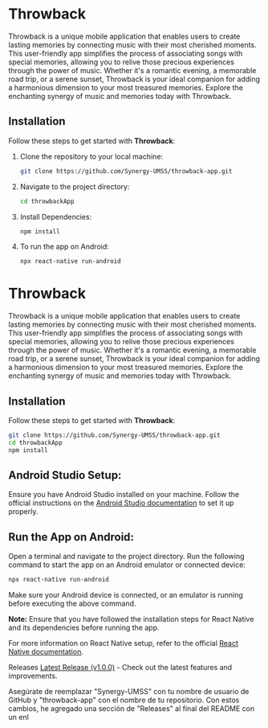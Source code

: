 
# Throwback

Throwback is a unique mobile application that enables users to create lasting memories by connecting music with their most cherished moments. This user-friendly app simplifies the process of associating songs with special memories, allowing you to relive those precious experiences through the power of music. Whether it's a romantic evening, a memorable road trip, or a serene sunset, Throwback is your ideal companion for adding a harmonious dimension to your most treasured memories. Explore the enchanting synergy of music and memories today with Throwback.

## Installation

Follow these steps to get started with **Throwback**:

1. Clone the repository to your local machine:

   ```bash
   git clone https://github.com/Synergy-UMSS/throwback-app.git

2. Navigate to the project directory:
    ```bash
    cd throwbackApp
3. Install Dependencies:
    ```bash
    npm install
4. To run the app on Android:
    ```bash
    npx react-native run-android

# Throwback

Throwback is a unique mobile application that enables users to create lasting memories by connecting music with their most cherished moments. This user-friendly app simplifies the process of associating songs with special memories, allowing you to relive those precious experiences through the power of music. Whether it's a romantic evening, a memorable road trip, or a serene sunset, Throwback is your ideal companion for adding a harmonious dimension to your most treasured memories. Explore the enchanting synergy of music and memories today with Throwback.

## Installation

Follow these steps to get started with **Throwback**:

```bash
git clone https://github.com/Synergy-UMSS/throwback-app.git
cd throwbackApp
npm install
```
## Android Studio Setup:

Ensure you have Android Studio installed on your machine.
Follow the official instructions on the [Android Studio documentation](https://developer.android.com/studio/install?hl=es-419) to set it up properly.

## Run the App on Android:

Open a terminal and navigate to the project directory.
Run the following command to start the app on an Android emulator or connected device:

```bash
npx react-native run-android
```

Make sure your Android device is connected, or an emulator is running before executing the above command.

**Note:** Ensure that you have followed the installation steps for React Native and its dependencies before running the app.

For more information on React Native setup, refer to the official [React Native documentation](https://reactnative.dev/docs/environment-setup?guide=native).

Releases
[Latest Release (v1.0.0)](https://github.com/Synergy-UMSS/throwback-app/releases/tag/v.1.0.0) - Check out the latest features and improvements.

Asegúrate de reemplazar "Synergy-UMSS" con tu nombre de usuario de GitHub y "throwback-app" con el nombre de tu repositorio. Con estos cambios, he agregado una sección de "Releases" al final del README con un enl
